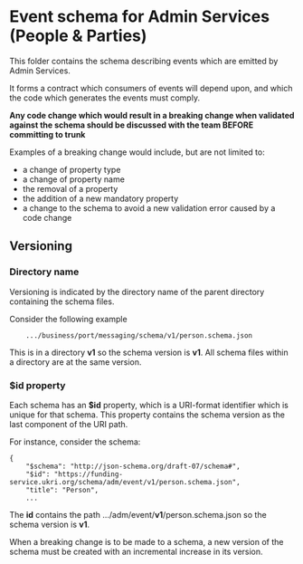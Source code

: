 # Event schema for Admin Services (People & Parties)

This folder contains the schema describing events which are emitted by Admin Services.

It forms a contract which consumers of events will depend upon, and which the code which generates the events must comply.

**Any code change which would result in a breaking change when validated against the schema should be discussed with the team BEFORE committing to trunk**

Examples of a breaking change would include, but are not limited to:

-   a change of property type
-   a change of property name
-   the removal of a property
-   the addition of a new mandatory property
-   a change to the schema to avoid a new validation error caused by a code change

## Versioning

### Directory name

Versioning is indicated by the directory name of the parent directory containing the schema files.

Consider the following example

```
    .../business/port/messaging/schema/v1/person.schema.json

```

This is in a directory **v1** so the schema version is **v1**. All schema files within a directory are at the same version.

### $id property

Each schema has an **$id** property, which is a URI-format identifier which is unique for that schema. This property contains the schema version as the last component of the URI path.

For instance, consider the schema:

```
{
    "$schema": "http://json-schema.org/draft-07/schema#",
    "$id": "https://funding-service.ukri.org/schema/adm/event/v1/person.schema.json",
    "title": "Person",
    ...
```

The **id** contains the path .../adm/event/**v1**/person.schema.json so the schema version is **v1**.

When a breaking change is to be made to a schema, a new version of the schema must be created with an incremental increase in its version.

